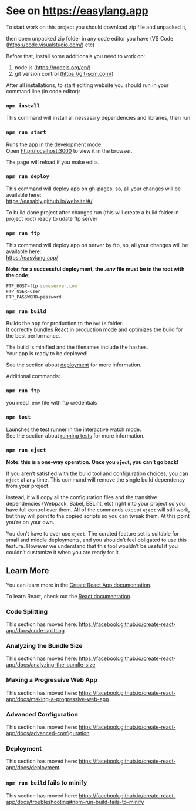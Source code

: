 # See on https://easylang.app

To start work on this project you should download zip file and unpacked it, 

then open unpacked zip folder in any code editor you have (VS Code (https://code.visualstudio.com/) etc)

Before that, install some additionals you need to work on:
1. node.js (https://nodejs.org/en/)
2. git version control (https://git-scm.com/)

After all installations, to start editing website you should run in your command line (in code editor):

### `npm install` 

This command will install all nessasary dependencies and libraries, then run 

### `npm run start`

Runs the app in the development mode.<br>
Open [http://localhost:3000](http://localhost:3000) to view it in the browser.

The page will reload if you make edits.<br>

### `npm run deploy`

This command will deploy app on gh-pages, so, all your changes will be available here:<br>
https://easably.github.io/website/#/


To build done project after changes run (this will create a build folder in project root) ready to udate ftp server 

### `npm run ftp`

This command will deploy app on server by ftp, so, all your changes will be available here:<br>
https://easylang.app/

**Note: for a successful deployment, the *.env* file must be in the root with the code:**
```javascript
FTP_HOST=ftp.someserver.com
FTP_USER=user
FTP_PASSWORD=password
```

### `npm run build`

Builds the app for production to the `build` folder.<br>
It correctly bundles React in production mode and optimizes the build for the best performance.

The build is minified and the filenames include the hashes.<br>
Your app is ready to be deployed!

See the section about [deployment](https://facebook.github.io/create-react-app/docs/deployment) for more information.



Additional commands:
### `npm run ftp` 

you need .env file with ftp credentials 

### `npm test`

Launches the test runner in the interactive watch mode.<br>
See the section about [running tests](https://facebook.github.io/create-react-app/docs/running-tests) for more information.

### `npm run eject`

**Note: this is a one-way operation. Once you `eject`, you can’t go back!**

If you aren’t satisfied with the build tool and configuration choices, you can `eject` at any time. This command will remove the single build dependency from your project.

Instead, it will copy all the configuration files and the transitive dependencies (Webpack, Babel, ESLint, etc) right into your project so you have full control over them. All of the commands except `eject` will still work, but they will point to the copied scripts so you can tweak them. At this point you’re on your own.

You don’t have to ever use `eject`. The curated feature set is suitable for small and middle deployments, and you shouldn’t feel obligated to use this feature. However we understand that this tool wouldn’t be useful if you couldn’t customize it when you are ready for it.

## Learn More

You can learn more in the [Create React App documentation](https://facebook.github.io/create-react-app/docs/getting-started).

To learn React, check out the [React documentation](https://reactjs.org/).

### Code Splitting

This section has moved here: https://facebook.github.io/create-react-app/docs/code-splitting

### Analyzing the Bundle Size

This section has moved here: https://facebook.github.io/create-react-app/docs/analyzing-the-bundle-size

### Making a Progressive Web App

This section has moved here: https://facebook.github.io/create-react-app/docs/making-a-progressive-web-app

### Advanced Configuration

This section has moved here: https://facebook.github.io/create-react-app/docs/advanced-configuration

### Deployment

This section has moved here: https://facebook.github.io/create-react-app/docs/deployment

### `npm run build` fails to minify

This section has moved here: https://facebook.github.io/create-react-app/docs/troubleshooting#npm-run-build-fails-to-minify
